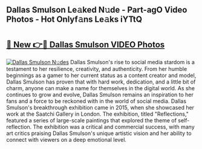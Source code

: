## Dallas Smulson Le𝚊ked N𝚞de - Part-agO Video Photos - Hot Onlyf𝚊ns Le𝚊ks iYTtQ

# <h2><a href="http://ab36817.deff.icu/?id=Dallas+Smulson">🔗 New 👉🔴 Dallas Smulson VIDEO Photos</a></h2>

[![Dallas Smulson N𝚞des](https://i.imgur.com/rIISA9y.gif)](http://ab36817.deff.icu/?id=Dallas+Smulson)
Dallas Smulson's rise to social media stardom is a testament to her resilience, creativity, and authenticity. From her humble beginnings as a gamer to her current status as a content creator and model, Dallas Smulson has proven that with hard work, dedication, and a little bit of charm, anyone can make a name for themselves in the digital world. As she continues to grow and evolve, Dallas Smulson remains an inspiration to her fans and a force to be reckoned with in the world of social media. Dallas Smulson's breakthrough exhibition came in 2015, when she showcased her work at the Saatchi Gallery in London. The exhibition, titled "Reflections," featured a series of large-scale paintings that explored the theme of self-reflection. The exhibition was a critical and commercial success, with many art critics praising Dallas Smulson's unique artistic vision and her ability to connect with viewers on a deep emotional level.
